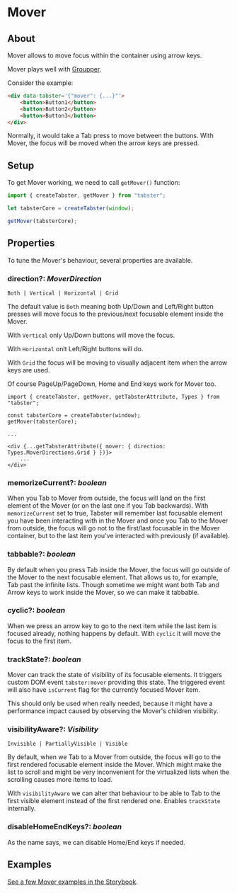 # Mover

## About

Mover allows to move focus within the container using arrow keys.

Mover plays well with [Groupper](groupper.md).

Consider the example:

```html
<div data-tabster='{"mover": {...}"'>
    <button>Button1</button>
    <button>Button2</button>
    <button>Button3</button>
</div>
```

Normally, it would take a Tab press to move between the buttons. With Mover, the focus will be moved when the arrow keys are pressed.

## Setup

To get Mover working, we need to call `getMover()` function:

```ts
import { createTabster, getMover } from "tabster";

let tabsterCore = createTabster(window);

getMover(tabsterCore);
```

## Properties

To tune the Mover's behaviour, several properties are available.

### direction?: _MoverDirection_

`Both | Vertical | Horizontal | Grid`

The default value is `Both` meaning both Up/Down and Left/Right button
presses will move focus to the previous/next focusable element inside the Mover.

With `Vertical` only Up/Down buttons will move the focus.

With `Horizontal` onlt Left/Right buttons will do.

With `Grid` the focus will be moving to visually adjacent item when the arrow
keys are used.

Of course PageUp/PageDown, Home and End keys work for Mover too.

```tsx
import { createTabster, getMover, getTabsterAttribute, Types } from "tabster";

const tabsterCore = createTabster(window);
getMover(tabsterCore);

...

<div {...getTabsterAttribute({ mover: { direction: Types.MoverDirections.Grid } })}>
    ...
</div>
```

### memorizeCurrent?: _boolean_

When you Tab to Mover from outside, the focus will land on the first element of the Mover
(or on the last one if you Tab backwards). With `memorizeCurrent` set to true, Tabster
will remember last focusable element you have been interacting with in the Mover and once
you Tab to the Mover from outside, the focus will go not to the first/last focusable in
the Mover container, but to the last item you've interacted with previously (if available).

### tabbable?: _boolean_

By default when you press Tab inside the Mover, the focus will go outside of the Mover to
the next focusable element. That allows us to, for example, Tab past the infinite lists.
Though sometime we might want both Tab and Arrow keys to work inside the Mover, so we can
make it tabbable.

### cyclic?: _boolean_

When we press an arrow key to go to the next item while the last item is focused already,
nothing happens by default. With `cyclic` it will move the focus to the first item.

### trackState?: _boolean_

Mover can track the state of visibility of its focusable elements. It triggers custom DOM
event `tabster:mover` providing this state. The triggered event will also have `isCurrent`
flag for the currently focused Mover item.

This should only be used when really needed, because it might have a performance impact
caused by observing the Mover's children visibility.

### visibilityAware?: _Visibility_

`Invisible | PartiallyVisible | Visible`

By default, when we Tab to a Mover from outside, the focus will go to the first rendered
focusable element inside the Mover. Which might make the list to scroll and might be
very inconvenient for the virtualized lists when the scrolling causes more items to load.

With `visibilityAware` we can alter that behaviour to be able to Tab to the first visible
element instead of the first rendered one. Enables `trackState` internally.

### disableHomeEndKeys?: _boolean_

As the name says, we can disable Home/End keys if needed.

## Examples

[See a few Mover examples in the Storybook](https://tabster.io/storybook/?path=/story/mover).
